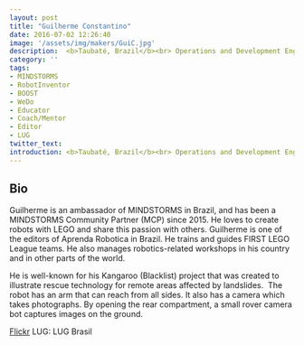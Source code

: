 ```yaml
---
layout: post
title: "Guilherme Constantino"
date: 2016-07-02 12:26:40
image: '/assets/img/makers/GuiC.jpg'
description:  <b>Taubaté, Brazil</b><br> Operations and Development Engineer
category: ''
tags:
- MINDSTORMS
- RobotInventor
- BOOST
- WeDo
- Educator
- Coach/Mentor
- Editor
- LUG
twitter_text:
introduction: <b>Taubaté, Brazil</b><br> Operations and Development Engineer
---
```




## Bio


Guilherme is an ambassador of MINDSTORMS in Brazil, and has been a MINDSTORMS Community Partner (MCP) since 2015. He loves to create robots with LEGO and share this passion with others. Guilherme is one of the editors of Aprenda Robotica in Brazil. He trains and guides FIRST LEGO League teams. He also manages robotics-related workshops in his country and in other parts of the world.

He is well-known for his Kangaroo (Blacklist) project that was created to illustrate rescue technology for remote areas affected by landslides.  The robot has an arm that can reach from all sides. It also has a camera which takes photographs. By opening the rear compartment, a small rover camera bot captures images on the ground.

[Flickr](https://www.flickr.com/photos/139560874@N05/ )
LUG: LUG Brasil
